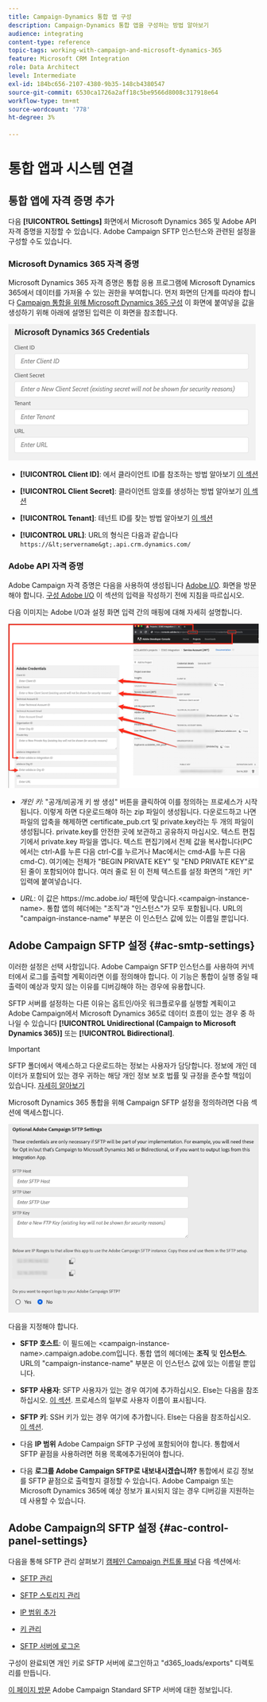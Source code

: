 ```yaml
---
title: Campaign-Dynamics 통합 앱 구성
description: Campaign-Dynamics 통합 앱을 구성하는 방법 알아보기
audience: integrating
content-type: reference
topic-tags: working-with-campaign-and-microsoft-dynamics-365
feature: Microsoft CRM Integration
role: Data Architect
level: Intermediate
exl-id: 184bc656-2107-4380-9b35-148cb4380547
source-git-commit: 6530ca1726a2aff18c5be9566d8008c317918e64
workflow-type: tm+mt
source-wordcount: '778'
ht-degree: 3%

---
```


# 통합 앱과 시스템 연결

## 통합 앱에 자격 증명 추가

다음 **[!UICONTROL Settings]** 화면에서 Microsoft Dynamics 365 및 Adobe API 자격 증명을 지정할 수 있습니다. Adobe Campaign SFTP 인스턴스와 관련된 설정을 구성할 수도 있습니다.

### Microsoft Dynamics 365 자격 증명

Microsoft Dynamics 365 자격 증명은 통합 응용 프로그램에 Microsoft Dynamics 365에서 데이터를 가져올 수 있는 권한을 부여합니다.  먼저 화면의 단계를 따라야 합니다 [Campaign 통합을 위해 Microsoft Dynamics 365 구성](../../integrating/using/d365-acs-configure-d365.md) 이 화면에 붙여넣을 값을 생성하기 위해 아래에 설명된 입력은 이 화면을 참조합니다.

![](assets/do-not-localize/d365-to-acs-ui-page-workflows-settings-d365.png)

* **[!UICONTROL Client ID]**: 에서 클라이언트 ID를 참조하는 방법 알아보기 [이 섹션](../../integrating/using/d365-acs-configure-d365.md#register-a-new-app)

* **[!UICONTROL Client Secret]**: 클라이언트 암호를 생성하는 방법 알아보기 [이 섹션](../../integrating/using/d365-acs-configure-d365.md#generate-a-client-secret)

* **[!UICONTROL Tenant]**: 테넌트 ID를 찾는 방법 알아보기 [이 섹션](../../integrating/using/d365-acs-configure-d365.md#get-the-tenant-id)

* **[!UICONTROL URL]**: URL의 형식은 다음과 같습니다 `https://&lt;servername&gt;.api.crm.dynamics.com/`

### Adobe API 자격 증명

Adobe Campaign 자격 증명은 다음을 사용하여 생성됩니다 [Adobe I/O](https://www.adobe.io/). 화면을 방문해야 합니다. [구성 Adobe I/O](../../integrating/using/d365-acs-configure-adobe-io.md) 이 섹션의 입력을 작성하기 전에 지침을 따르십시오.

다음 이미지는 Adobe I/O과 설정 화면 입력 간의 매핑에 대해 자세히 설명합니다.

![](assets/do-not-localize/d365-to-acs-ui-page-workflows-settings-adobeio.png)

* *개인 키*: &quot;공개/비공개 키 쌍 생성&quot; 버튼을 클릭하여 이를 정의하는 프로세스가 시작됩니다. 이렇게 하면 다운로드해야 하는 zip 파일이 생성됩니다. 다운로드하고 나면 파일의 압축을 해제하면 certificate_pub.crt 및 private.key라는 두 개의 파일이 생성됩니다. private.key를 안전한 곳에 보관하고 공유하지 마십시오. 텍스트 편집기에서 private.key 파일을 엽니다. 텍스트 편집기에서 전체 값을 복사합니다(PC에서는 ctrl-A를 누른 다음 ctrl-C를 누르거나 Mac에서는 cmd-A를 누른 다음 cmd-C). 여기에는 전체가 &quot;BEGIN PRIVATE KEY&quot; 및 &quot;END PRIVATE KEY&quot;로 된 줄이 포함되어야 합니다. 여러 줄로 된 이 전체 텍스트를 설정 화면의 &quot;개인 키&quot; 입력에 붙여넣습니다.

* *URL*: 이 값은 https\://mc.adobe.io/ 패턴에 맞습니다.&lt;campaign-instance-name>. 통합 앱의 헤더에는 &quot;조직&quot;과 &quot;인스턴스&quot;가 모두 포함됩니다. URL의 &quot;campaign-instance-name&quot; 부분은 이 인스턴스 값에 있는 이름일 뿐입니다.

## Adobe Campaign SFTP 설정 {#ac-smtp-settings}

이러한 설정은 선택 사항입니다. Adobe Campaign SFTP 인스턴스를 사용하여 커넥터에서 로그를 출력할 계획이라면 이를 정의해야 합니다. 이 기능은 통합이 실행 중일 때 출력이 예상과 맞지 않는 이유를 디버깅해야 하는 경우에 유용합니다.

SFTP 서버를 설정하는 다른 이유는 옵트인/아웃 워크플로우를 실행할 계획이고 Adobe Campaign에서 Microsoft Dynamics 365로 데이터 흐름이 있는 경우 중 하나일 수 있습니다 **[!UICONTROL Unidirectional (Campaign to Microsoft Dynamics 365)]** 또는 **[!UICONTROL Bidirectional]**.

>[!IMPORTANT]
>
>SFTP 폴더에서 액세스하고 다운로드하는 정보는 사용자가 담당합니다. 정보에 개인 데이터가 포함되어 있는 경우 귀하는 해당 개인 정보 보호 법률 및 규정을 준수할 책임이 있습니다. [자세히 알아보기](../../integrating/using/d365-acs-notices-and-recommendations.md#acs-msdyn-manage-privacy)

Microsoft Dynamics 365 통합을 위해 Campaign SFTP 설정을 정의하려면 다음 섹션에 액세스합니다.

![](assets/do-not-localize/d365-to-acs-ui-page-workflows-settings-sftp.png)

다음을 지정해야 합니다.

* **SFTP 호스트**: 이 필드에는 &lt;campaign-instance-name>.campaign.adobe.com입니다. 통합 앱의 헤더에는 **조직** 및 **인스턴스**. URL의 &quot;campaign-instance-name&quot; 부분은 이 인스턴스 값에 있는 이름일 뿐입니다.

* **SFTP 사용자**: SFTP 사용자가 있는 경우 여기에 추가하십시오. Else는 다음을 참조하십시오. [이 섹션](#ac-control-panel-settings). 프로세스의 일부로 사용자 이름이 표시됩니다.

* **SFTP 키**: SSH 키가 있는 경우 여기에 추가합니다. Else는 다음을 참조하십시오. [이 섹션](#ac-control-panel-settings).

* 다음 **IP 범위** Adobe Campaign SFTP 구성에 포함되어야 합니다. 통합에서 SFTP 끝점을 사용하려면 허용 목록에추가된여야 합니다.

* 다음 **로그를 Adobe Campaign SFTP로 내보내시겠습니까?** 통합에서 로깅 정보를 SFTP 끝점으로 출력할지 결정할 수 있습니다. Adobe Campaign 또는 Microsoft Dynamics 365에 예상 정보가 표시되지 않는 경우 디버깅을 지원하는 데 사용할 수 있습니다.

## Adobe Campaign의 SFTP 설정 {#ac-control-panel-settings}

다음을 통해 SFTP 관리 살펴보기 [캠페인 Campaign 컨트롤 패널](https://experienceleague.adobe.com/docs/control-panel/using/control-panel-home.html?lang=ko) 다음 섹션에서:

* [SFTP 관리](https://experienceleague.adobe.com/docs/control-panel/using/sftp-management/about-sftp-management.html#sftp-management)

* [SFTP 스토리지 관리](https://experienceleague.adobe.com/docs/control-panel/using/sftp-management/key-management.html#installing-ssh-key)

* [IP 범위 추가](https://experienceleague.adobe.com/docs/control-panel/using/sftp-management/ip-range-allow-listing.html#sftp-management)

* [키 관리](https://experienceleague.adobe.com/docs/control-panel/using/sftp-management/key-management.html#sftp-management)

* [SFTP 서버에 로그온](https://experienceleague.adobe.com/docs/control-panel/using/sftp-management/logging-into-sftp-server.html#sftp-management)

구성이 완료되면 개인 키로 SFTP 서버에 로그인하고 &quot;d365_loads/exports&quot; 디렉토리를 만듭니다.

[이 페이지 방문](https://experienceleague.adobe.com/docs/campaign-standard-learn/control-panel/sftp-management/monitoring-server-capacity.html?lang=ko) Adobe Campaign Standard SFTP 서버에 대한 정보입니다.
